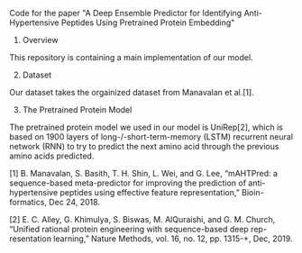 Code for the paper "A Deep Ensemble Predictor for Identifying Anti-Hypertensive Peptides Using Pretrained Protein Embedding"

1. Overview 

This repository is containing a main implementation of our model.

2. Dataset

Our dataset takes the orgainized dataset from Manavalan et al.[1]. 

3. The Pretrained Protein Model 

The pretrained protein model we used in our model is UniRep[2], which is based on 1900 layers of long-/-short-term-memory (LSTM) recurrent neural network (RNN) to try to predict the next amino acid through the previous amino acids predicted. 


[1]	B. Manavalan, S. Basith, T. H. Shin, L. Wei, and G. Lee, “mAHTPred: a sequence-based meta-predictor for improving the prediction of anti-hypertensive peptides using effective feature representation,” Bioin-formatics, Dec 24, 2018.

[2] E. C. Alley, G. Khimulya, S. Biswas, M. AlQuraishi, and G. M. Church, “Unified rational protein engineering with sequence-based deep rep-resentation learning,” Nature Methods, vol. 16, no. 12, pp. 1315-+, Dec, 2019.




